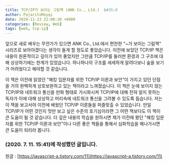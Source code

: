 ```yaml
---
title: TCP/IP가 보이는 그림책 (ANK Co., Ltd.)	&#35;8
author: PajaritoMoyqi
date: 2020-11-23 22:00:20 +0900
categories: [Review, Web]
tags: [web, tcp-ip]
---
```


앞으로 새로 배우는 무언가가 있으면 ANK Co., Ltd.에서 편찬한 "~가 보이는 그림책" 시리즈로 보아야겠다는 생각이 들게 할 정도로 좋았습니다. 이전에 보았던 TCP/IP 책은 내용이 원론적이고 깊이가 있어 좋았지만 그만큼 TCP/IP를 둘러싼 환경과 그 구조에 대해 상상하기에는 한계가 있었습니다. 하나하나의 구조를 세세하게 알려다보니 숲을 보기가 어려웠다고 해야할 것 같습니다.

이 책은 이전에 읽었던 "해킹 입문자를 위한 TCP/IP 이론과 보안"이 가지고 있던 단점을 거의 완벽하게 상호보완하고 있는 책이라고 느껴졌습니다. 이 책은 눈에 보이지 않는 TCP/IP와 네트워크 통신을 만화 형태로 가시화시켜 TCP/IP에 대해 전혀 알지 못하는 독자가 이에 대해 상상하고 머리속에 네트워크 통신을 그려볼 수 있도록 돕습니다. 저는 이 책을 보고서야 이전에 배웠던 TCP/IP 이론들을 퍼즐맞출 수 있었습니다. 만일 TCP/IP가 어떤 것인지 맛만 보고 싶은 수준의 호기심이라면 그 어떤 책보다도 이 책이 큰 도움이 될 것 같습니다. 더 깊은 내용의 학습을 원하시면 제가 이전에 봤던 "해킹 입문자를 위한 TCP/IP 이론과 보안"이나 다른 좋은 책들을 통해서 심화학습을 해나가시면 큰 도움이 되리라 봅니다.

### (2020. 7. 11. 15:41)에 작성했던 글입니다.

원글 : [https://javascript-a.tistory.com/11](https://javascript-a.tistory.com/11)